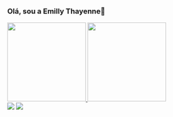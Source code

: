 ### Olá, sou a Emilly Thayenne🤍
<div align="left">
  <a href="https://github.com/emhyyato">
  <img height="180em" src="https://github-readme-stats.vercel.app/api?username=emhyyato&show_icons=true&theme=midnight-purple&include_all_commits=true&count_private=true"/>
  <img height="180em" src="https://github-readme-stats.vercel.app/api/top-langs/?username=emhyyato&layout=compact&langs_count=7&theme=midnight-purple"/>
</div>
<div>  
  <a href = "mailto:thayennemilly@gmail.com"><img src="https://img.shields.io/badge/-Gmail-%23333?style=for-the-badge&logo=gmail&logoColor=white" target="_blank"></a>
  <a href="https://www.linkedin.com/in/emilly-thayenne-6495b1218/" target="_blank"><img src="https://img.shields.io/badge/-LinkedIn-%230077B5?style=for-the-badge&logo=linkedin&logoColor=white" target="_blank"></a> 
</div>
